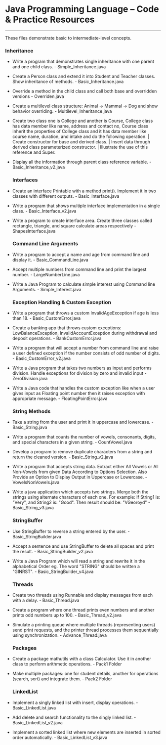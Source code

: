 # Java Programming Language – Code & Practice Resources

---

These files demonstrate basic to intermediate-level concepts.

  ### Inheritance  

- Write a program that demonstrates single inheritance with one parent and one child class. - Simple_Inheritance.java
- Create a Person class and extend it into Student and Teacher classes. Show inheritance of methods. - Basic_Inheritance.java
- Override a method in the child class and call both base and overridden versions - Overriden.java
- Create a multilevel class structure: Animal → Mammal → Dog and show behavior overriding. - Multilevel_Inheritance.java
- Create two class one is College and another is Course, College class has data member like name, address and contact no, Course class inherit the properties of College class and it has data member like course name, duration, and intake and do the following operation. | Create constructor for base and derived class. | Insert data through derived class parameterized constructor. | Illustrate the use of this reference and Super.
- Display all the information through parent class reference variable. - Basic_Inheritance_v2.java

  ### Interfaces  

- Create an interface Printable with a method print(). Implement it in two classes with different outputs. - Basic_Interface.java
- Write a program that shows multiple interface implementation in a single class. - Basic_Interface_v2.java
- Write a program to create interface area. Create three classes called rectangle, triangle, and square calculate areas respectively - ShapesInterface.java

  ### Command Line Arguments  

- Write a program to accept a name and age from command line and display it. - Basic_CommandLine.java
- Accept multiple numbers from command line and print the largest number. - LargeNumberLine.java
- Write a Java Program to calculate simple interest using Command  line Arguments. - Simple_Interest.java


  ### Exception Handling & Custom Exception  

- Write a program that throws a custom InvalidAgeException if age is less than 18. - Basic_CustomError.java
- Create a banking app that throws custom exceptions: LowBalanceException, InvalidAccountException during withdrawal and deposit operations. - BankCustomError.java
- Write a program that will accept a number from command line and raise a user defined exception if the number consists of odd number of digits. - Basic_CustomError_v2.java
- Write a Java program that takes two numbers as input and performs division. Handle exceptions for division by zero and invalid input - ZeroDivision.java
- Write a Java code that handles the custom exception like when a user gives input as Floating point number then it raises exception with appropriate message. - FloatingPointError.java

  ### String Methods  

- Take a string from the user and print it in uppercase and lowercase. - Basic_String.java
- Write a program that counts the number of vowels, consonants, digits, and special characters in a given string. - CountVowel.java
- Develop a program to remove duplicate characters from a string and return the cleaned version. - Basic_String_v2.java
- Write a program that accepts string data. Extract either All Vowels or All Non-Vowels from given Data According to Options Selection. Also Provide an Option to Display Output in Uppercase or Lowercase. - VowelsNonVowels.java
- Write a java application which accepts two strings. Merge both the strings using alternate characters of each one. For example: If String1 is: "Very", and String2 is: "Good". Then result should be: "VGeoroyd" - Basic_String_v3.java

  ### StringBuffer  

- Use StringBuffer to reverse a string entered by the user. - Basic_StringBuilder.java
- Accept a sentence and use StringBuffer to delete all spaces and print the result. - Basic_StringBuilder_v2.java
- Write a Java Program which will read a string and rewrite it in the alphabetical Order eg. The word "STRING" should be written a "GINRST". - Basic_StringBuilder_v4.java

  ### Threads  

- Create two threads using Runnable and display messages from each with a delay. - Basic_Thread.java
- Create a program where one thread prints even numbers and another prints odd numbers up to 100. - Basic_Thread_v2.java
- Simulate a printing queue where multiple threads (representing users) send print requests, and the printer thread processes them sequentially using synchronization. - Advance_Thread.java

  ### Packages  

- Create a package mathutils with a class Calculator. Use it in another class to perform arithmetic operations. - Pack1 Folder
- Make multiple packages: one for student details, another for operations (search, sort) and integrate them. - Pack2 Folder


  ### LinkedList  

- Implement a singly linked list with insert, display operations. - Basic_LinkedList.java
- Add delete and search functionality to the singly linked list. - Basic_LinkedList_v2.java
- Implement a sorted linked list where new elements are inserted in sorted order automatically. - Basic_LinkedList_v3.java

